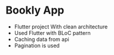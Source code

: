 # Bookly App
- Flutter project With clean architecture 
- Used Flutter with BLoC pattern
- Caching data from api
- Pagination is used
